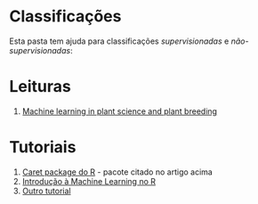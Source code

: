 # Classificações

Esta pasta tem ajuda para classificações *supervisionadas* e *não-supervisionadas*:

# Leituras

1. [Machine learning in plant science and plant breeding](https://www.sciencedirect.com/science/article/pii/S2589004220310877)

# Tutoriais

1. [Caret package do R](https://cran.r-project.org/web/packages/caret/vignettes/caret.html) - pacote citado no artigo acima
1. [Introdução à Machine Learning no R](https://lgatto.github.io/IntroMachineLearningWithR/index.html)
1. [Outro tutorial](https://quantdev.ssri.psu.edu/tutorials/unsupervised-machine-learning-hclust-pvclust-cluster-mclust-and-more)
